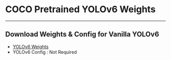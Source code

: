 # COCO Pretrained YOLOv6 Weights
---
## Download Weights & Config for Vanilla YOLOv6
- [YOLOv6 Weights](https://github.com/meituan/YOLOv6?tab=readme-ov-file#:~:text=with%20excellent%20performance.-,Benchmark,-Model)
- YOLOv6 Config : Not Required
